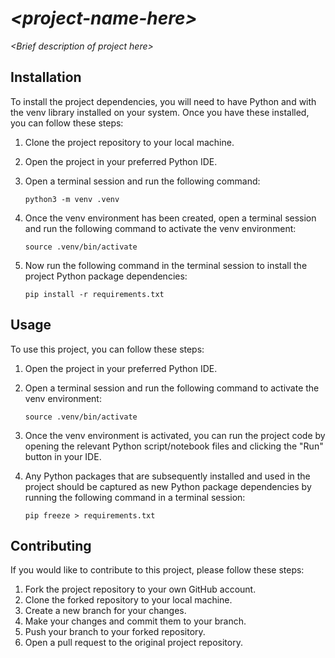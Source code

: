 # *\<project-name-here\>*

*\<Brief description of project here\>*

## Installation

To install the project dependencies, you will need to have Python and with the venv library installed on your system. Once you have these installed, you can follow these steps:

1. Clone the project repository to your local machine.
2. Open the project in your preferred Python IDE.
3. Open a terminal session and run the following command:

   ```
   python3 -m venv .venv
   ```

4. Once the venv environment has been created, open a terminal session and run the following command to activate the venv environment:

   ```
   source .venv/bin/activate
   ```

5. Now run the following command in the terminal session to install the project Python package dependencies:

   ```
   pip install -r requirements.txt
   ```

## Usage

To use this project, you can follow these steps:

1. Open the project in your preferred Python IDE.
2. Open a terminal session and run the following command to activate the venv environment:

   ```
   source .venv/bin/activate
   ```

3. Once the venv environment is activated, you can run the project code by opening the relevant Python script/notebook files and clicking the "Run" button in your IDE.
4. Any Python packages that are subsequently installed and used in the project should be captured as new Python package dependencies by running the following command in a terminal session:

   ```
   pip freeze > requirements.txt
   ```

## Contributing

If you would like to contribute to this project, please follow these steps:

1. Fork the project repository to your own GitHub account.
2. Clone the forked repository to your local machine.
3. Create a new branch for your changes.
4. Make your changes and commit them to your branch.
5. Push your branch to your forked repository.
6. Open a pull request to the original project repository.
